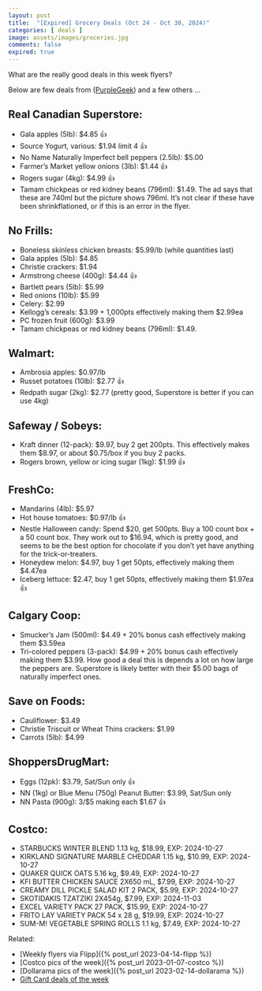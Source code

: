 ```yaml
---
layout: post
title:  "[Expired] Grocery Deals (Oct 24 - Oct 30, 2024)"
categories: [ deals ]
image: assets/images/groceries.jpg
comments: false
expired: true
---
```


What are the really good deals in this week flyers?

Below are few deals from ([PurpleGeek](https://www.reddit.com/user/PurpleGeek/)) and a few others ...

## Real Canadian Superstore:
- Gala apples (5lb): $4.85 &#128077;
- Source Yogurt, various: $1.94 limit 4 &#128077;
- No Name Naturally Imperfect bell peppers (2.5lb): $5.00
- Farmer’s Market yellow onions (3lb): $1.44 &#128077;
- Rogers sugar (4kg): $4.99 &#128077;
- Tamam chickpeas or red kidney beans (796ml): $1.49. The ad says that these are 740ml but the picture shows 796ml. It’s not clear if these have been shrinkflationed, or if this is an error in the flyer.

## No Frills:
- Boneless skinless chicken breasts: $5.99/lb (while quantities last)
- Gala apples (5lb): $4.85
- Christie crackers: $1.94
- Armstrong cheese (400g): $4.44 &#128077;
- Bartlett pears (5lb): $5.99
- Red onions (10lb): $5.99
- Celery: $2.99
- Kellogg’s cereals: $3.99 + 1,000pts effectively making them $2.99ea
- PC frozen fruit (600g): $3.99
- Tamam chickpeas or red kidney beans (796ml): $1.49.

## Walmart:
- Ambrosia apples: $0.97/lb
- Russet potatoes (10lb): $2.77 &#128077;
- Redpath sugar (2kg): $2.77 (pretty good, Superstore is better if you can use 4kg)

## Safeway / Sobeys:
- Kraft dinner (12-pack): $9.97, buy 2 get 200pts. This effectively makes them $8.97, or about $0.75/box if you buy 2 packs.
- Rogers brown, yellow or icing sugar (1kg): $1.99 &#128077;

## FreshCo:
- Mandarins (4lb): $5.97
- Hot house tomatoes: $0.97/lb &#128077;
- Nestle Halloween candy: Spend $20, get 500pts. Buy a 100 count box + a 50 count box. They work out to $16.94, which is pretty good, and seems to be the best option for chocolate if you don’t yet have anything for the trick-or-treaters.
- Honeydew melon: $4.97, buy 1 get 50pts, effectively making them $4.47ea
- Iceberg lettuce: $2.47, buy 1 get 50pts, effectively making them $1.97ea &#128077;

## Calgary Coop:
- Smucker’s Jam (500ml): $4.49 + 20% bonus cash effectively making them $3.59ea
- Tri-colored peppers (3-pack): $4.99 + 20% bonus cash effectively making them $3.99. How good a deal this is depends a lot on how large the peppers are. Superstore is likely better with their $5.00 bags of naturally imperfect ones.

## Save on Foods:
- Cauliflower: $3.49
- Christie Triscuit or Wheat Thins crackers: $1.99
- Carrots (5lb): $4.99

## ShoppersDrugMart:
- Eggs (12pk): $3.79, Sat/Sun only &#128077;
- NN (1kg) or Blue Menu (750g) Peanut Butter: $3.99, Sat/Sun only
- NN Pasta (900g): 3/$5 making each $1.67 &#128077;


## Costco:
- STARBUCKS WINTER BLEND 1.13 kg, $18.99, EXP: 2024-10-27
- KIRKLAND SIGNATURE MARBLE CHEDDAR 1.15 kg, $10.99, EXP: 2024-10-27
- QUAKER QUICK OATS 5.16 kg, $9.49, EXP: 2024-10-27
- KFI BUTTER CHICKEN SAUCE 2X650 mL, $7.99, EXP: 2024-10-27
- CREAMY DILL PICKLE SALAD KIT 2 PACK, $5.99, EXP: 2024-10-27
- SKOTIDAKIS TZATZIKI 2X454g, $7.99, EXP: 2024-11-03
- EXCEL VARIETY PACK 27 PACK, $15.99, EXP: 2024-10-27
- FRITO LAY VARIETY PACK 54 x 28 g, $19.99, EXP: 2024-10-27
- SUM-M! VEGETABLE SPRING ROLLS 1.1 kg, $7.49, EXP: 2024-10-27

Related:
 - [Weekly flyers via Flipp]({% post_url 2023-04-14-flipp %})
 - [Costco pics of the week]({% post_url 2023-01-07-costco %})
 - [Dollarama pics of the week]({% post_url 2023-02-14-dollarama %})
 - [Gift Card deals of the week](https://forums.redflagdeals.com/various-retailers-gift-cards-deals-discounts-2024-2666408)

 